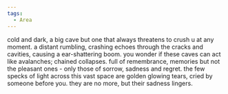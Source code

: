 ```yaml
---
tags:
  - Area
---
```

cold and dark, a big cave but one that always threatens to crush u at any moment.
a distant rumbling, crashing echoes through the cracks and cavities, causing a ear-shattering boom. 
you wonder if these caves can act like avalanches; chained collapses.
full of remembrance, memories
but not the pleasant ones - only those of sorrow, sadness and regret. 
the few specks of light across this vast space are golden glowing tears, cried by someone before you. 
they are no more, but their sadness lingers. 
